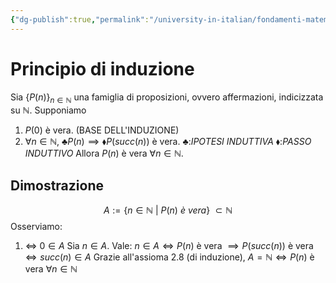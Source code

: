 ```yaml
---
{"dg-publish":true,"permalink":"/university-in-italian/fondamenti-matematici-per-l-informatica/teoria/principio-di-induzione/"}
---
```


# Principio di induzione
Sia $\{P(n)\}_{n \in \mathbb N}$ una famiglia di proposizioni, ovvero affermazioni, indicizzata su $\mathbb N$. Supponiamo
1. $P(0)$ è vera. (BASE DELL'INDUZIONE)
2. $\forall n \in \mathbb N, \ \clubsuit P(n) \implies \blacklozenge P(succ(n))$ è vera. 
$\clubsuit :$*IPOTESI INDUTTIVA*
$\blacklozenge :$*PASSO INDUTTIVO*
Allora $P(n)$ è vera $\forall n \in \mathbb N$.
## Dimostrazione
$$A:=\{n \in \mathbb N \ | \ P(n) \ è \ vera\} \ \subset \mathbb N$$
Osserviamo:
1) $\Leftrightarrow \ 0 \in A$
Sia $n \in A$. Vale: $n \in A \Leftrightarrow P(n)$ è vera $\implies P(succ(n))$ è vera $\Leftrightarrow succ(n) \in A$
Grazie all'assioma 2.8 (di induzione), $A = \mathbb N \Leftrightarrow P(n)$ è vera $\forall n \in \mathbb N$

